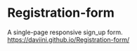 # Registration-form
 A single-page responsive sign_up form. https://daviini.github.io/Registration-form/
